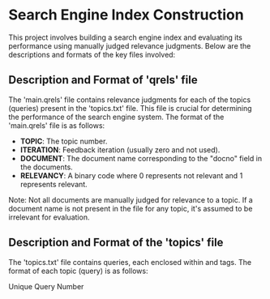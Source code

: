 # Search Engine Index Construction

This project involves building a search engine index and evaluating its performance using manually judged relevance judgments. Below are the descriptions and formats of the key files involved:

## Description and Format of 'qrels' file

The 'main.qrels' file contains relevance judgments for each of the topics (queries) present in the 'topics.txt' file. This file is crucial for determining the performance of the search engine system. The format of the 'main.qrels' file is as follows:


- **TOPIC**: The topic number.
- **ITERATION**: Feedback iteration (usually zero and not used).
- **DOCUMENT**: The document name corresponding to the "docno" field in the documents.
- **RELEVANCY**: A binary code where 0 represents not relevant and 1 represents relevant.

Note: Not all documents are manually judged for relevance to a topic. If a document name is not present in the file for any topic, it's assumed to be irrelevant for evaluation.

## Description and Format of the 'topics' file

The 'topics.txt' file contains queries, each enclosed within <top> and </top> tags. The format of each topic (query) is as follows:

<num> Unique Query Number

<title> Main Query (Max. three words)
<desc> One-sentence description of the query
<narr> Concise description of what makes a document relevant

  The main query is specified within the <title> tag. The <desc> and <narr> sections can be utilized for query expansion or to enhance the precision of the system.

Description and Format of the output of your Query Processor
The Query Processor should process all topics (queries) in batch mode and produce an output file with the following format:

TOPIC: The topic number.
DOCUMENT: The document name corresponding to the "docno" field in the documents.
UNIQUE#: A unique counter representing the number of documents retrieved for each topic.
COSINE_VALUE: The cosine similarity score for each document with respect to the topic (using TF*IDF as the weighting scheme).
Each column is separated by a TAB.

Refer to the 'sample_output.txt' for an example of how the output should look.

